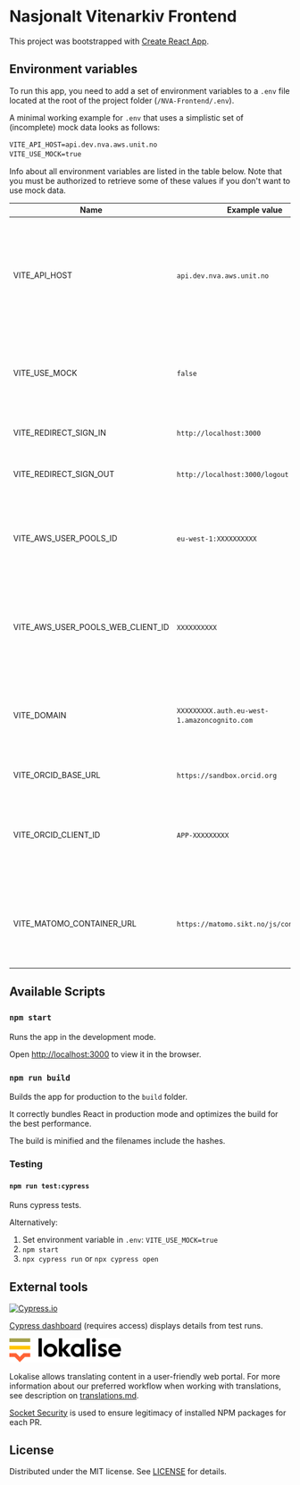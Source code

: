 # Nasjonalt Vitenarkiv Frontend

This project was bootstrapped with [Create React App](https://github.com/facebook/create-react-app).

## Environment variables

To run this app, you need to add a set of environment variables to a `.env` file located at the root of the project folder (`/NVA-Frontend/.env`).

A minimal working example for `.env` that uses a simplistic set of (incomplete) mock data looks as follows:

```markdown
VITE_API_HOST=api.dev.nva.aws.unit.no
VITE_USE_MOCK=true
```

Info about all environment variables are listed in the table below. Note that you must be authorized to retrieve some of these values if you don't want to use mock data.

| Name                              | Example value                                | Description                                                                                                    |
| --------------------------------- | -------------------------------------------- | -------------------------------------------------------------------------------------------------------------- |
| VITE_API_HOST                     | `api.dev.nva.aws.unit.no`                    | Required. Base URL to the API. Value can be found by logging in to the `FRONTEND PROD` account in AWS Amplify. |
| VITE_USE_MOCK                     | `false`                                      | Whether to use local mock data or not. If `true`, no more variables are needed.                                |
| VITE_REDIRECT_SIGN_IN             | `http://localhost:3000`                      | Callback URI for successfull login.                                                                            |
| VITE_REDIRECT_SIGN_OUT            | `http://localhost:3000/logout`               | Callback URI for successfull logout.                                                                           |
| VITE_AWS_USER_POOLS_ID            | `eu-west-1:XXXXXXXXXX`                       | Value can be found by logging in to the `FRONTEND PROD` account in AWS Amplify.                                |
| VITE_AWS_USER_POOLS_WEB_CLIENT_ID | `XXXXXXXXXX`                                 | Value can be found by logging in to the `FRONTEND PROD` account in AWS Amplify.                                |
| VITE_DOMAIN                       | `XXXXXXXXX.auth.eu-west-1.amazoncognito.com` | Value can be found by logging in to the `FRONTEND PROD` account in AWS Amplify.                                |
| VITE_ORCID_BASE_URL               | `https://sandbox.orcid.org`                  | Base URL to ORCID integration.                                                                                 |
| VITE_ORCID_CLIENT_ID              | `APP-XXXXXXXXX`                              | Value can be found by logging in to the `FRONTEND PROD` account in AWS Amplify.                                |
| VITE_MATOMO_CONTAINER_URL         | `https://matomo.sikt.no/js/container_XXX`    | Value can be found by logging in to the `FRONTEND PROD` account in AWS Amplify.                                |

## Available Scripts

### `npm start`

Runs the app in the development mode.

Open [http://localhost:3000](http://localhost:3000) to view it in the browser.

### `npm run build`

Builds the app for production to the `build` folder.

It correctly bundles React in production mode and optimizes the build for the best performance.

The build is minified and the filenames include the hashes.

### Testing

#### `npm run test:cypress`

Runs cypress tests.

Alternatively:

1. Set environment variable in `.env`: `VITE_USE_MOCK=true`
2. `npm start`
3. `npx cypress run` or `npx cypress open`

## External tools

[![Cypress.io](https://img.shields.io/badge/tested%20with-Cypress-04C38E.svg)](https://www.cypress.io/)

[Cypress dashboard](https://dashboard.cypress.io/projects/kigtb6) (requires access) displays details from test runs.

<a title="Lokalise: accelerate localization from code to delivery" href="https://lokalise.com/"><img src="src/resources/images/lokalise_logo.svg?raw=true" alt="Lokalise logo" width="200px"></a><br>

Lokalise allows translating content in a user-friendly web portal. For more information about our preferred workflow when working with translations, see description on [translations.md](documentation/translations/translations.md).

[Socket Security](https://socket.dev/) is used to ensure legitimacy of installed NPM packages for each PR.

## License

Distributed under the MIT license. See [LICENSE](LICENSE) for details.
